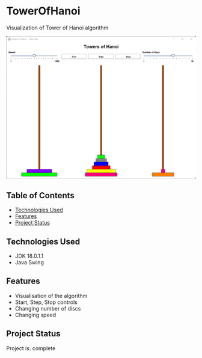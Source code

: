 # TowerOfHanoi
Visualization of Tower of Hanoi algorithm

![Example screenshot](screenshot.png)


## Table of Contents
* [Technologies Used](#technologies-used)
* [Features](#features)
* [Project Status](#project-status)


## Technologies Used
- JDK 18.0.1.1
- Java Swing


## Features
- Visualisation of the algorithm
- Start, Step, Stop controls
- Changing number of discs
- Changing speed


## Project Status
Project is: complete
